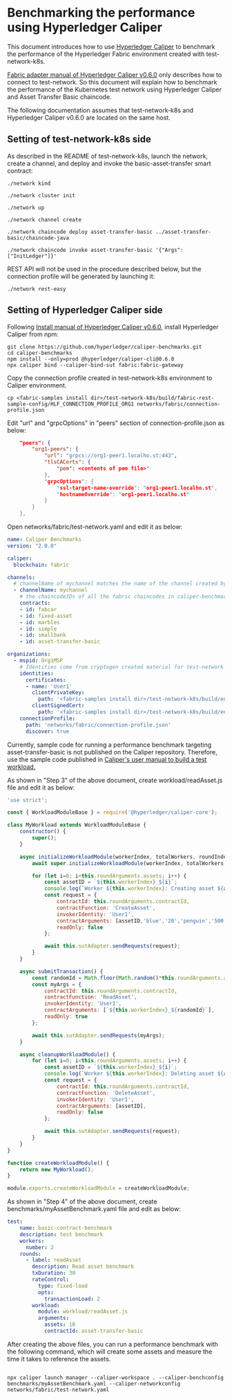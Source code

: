 # Benchmarking the performance using Hyperledger Caliper

This document introduces how to use [Hyperledger Caliper](https://hyperledger.github.io/caliper/) to benchmark the performance of the Hyperledger Fabric environment created with test-network-k8s.

[Fabric adapter manual of Hyperledger Caliper v0.6.0](https://hyperledger.github.io/caliper/v0.6.0/fabric-config/new/) only describes how to connect to test-network. So this document will explain how to benchmark the performance of the Kubernetes test network using Hyperledger Caliper and Asset Transfer Basic chaincode.

The following documentation assumes that test-network-k8s and Hyperledger Caliper v0.6.0 are located on the same host.

## Setting of test-network-k8s side

As described in the README of test-network-k8s, launch the network, create a channel, and deploy and invoke the basic-asset-transfer smart contract:

```shell
./network kind

./network cluster init

./network up

./network channel create

./network chaincode deploy asset-transfer-basic ../asset-transfer-basic/chaincode-java

./network chaincode invoke asset-transfer-basic '{"Args":["InitLedger"]}'
```

REST API will not be used in the procedure described below, but the connection profile will be generated by launching it: 
```shell
./network rest-easy
```

## Setting of Hyperledger Caliper side

Following [Install manual of Hyperledger Caliper v0.6.0](https://hyperledger.github.io/caliper/v0.6.0/installing-caliper/), install Hyperledger Caliper from npm:

```shell
git clone https://github.com/hyperledger/caliper-benchmarks.git
cd caliper-benchmarks
npm install --only=prod @hyperledger/caliper-cli@0.6.0
npx caliper bind --caliper-bind-sut fabric:fabric-gateway
```

Copy the connection profile created in test-network-k8s environment to Caliper environment.

```shell
cp <fabric-samples install dir>/test-network-k8s/build/fabric-rest-sample-config/HLF_CONNECTION_PROFILE_ORG1 networks/fabric/connection-profile.json
```
Edit "url" and "grpcOptions" in "peers" section of connection-profile.json as below:

```json
    "peers": {
        "org1-peers": {
            "url": "grpcs://org1-peer1.localho.st:443",
            "tlsCACerts": {
                "pem": <contents of pem file>"
            },
            "grpcOptions": {
                "ssl-target-name-override": "org1-peer1.localho.st",
                "hostnameOverride": "org1-peer1.localho.st"
            }
        }
    },
```

Open networks/fabric/test-network.yaml and edit it as below:


```yaml
name: Caliper Benchmarks
version: "2.0.0"

caliper:
  blockchain: fabric

channels:
  # channelName of mychannel matches the name of the channel created by test network
  - channelName: mychannel
    # the chaincodeIDs of all the fabric chaincodes in caliper-benchmarks
    contracts:
    - id: fabcar
    - id: fixed-asset
    - id: marbles
    - id: simple
    - id: smallbank
    - id: asset-transfer-basic

organizations:
  - mspid: Org1MSP
    # Identities come from cryptogen created material for test-network
    identities:
      certificates:
      - name: 'User1'
        clientPrivateKey:
          path: '<fabric-samples install dir>/test-network-k8s/build/enrollments/org1/users/rcaadmin/msp/keystore/<key file name>'
        clientSignedCert:
          path: '<fabric-samples install dir>/test-network-k8s/build/enrollments/org1/users/rcaadmin/msp/signcerts/cert.pem'
    connectionProfile:
      path: 'networks/fabric/connection-profile.json'
      discover: true
```

Currently, sample code for running a performance benchmark targeting asset-transfer-basic is not published on the Caliper repository. Therefore, use the sample code published in [Caliper's user manual to build a test workload.](https://hyperledger.github.io/caliper/vNext/fabric-tutorial/tutorials-fabric-existing/)


As shown in "Step 3" of the above document, create workload/readAsset.js file and edit it as below:


```javascript
'use strict';

const { WorkloadModuleBase } = require('@hyperledger/caliper-core');

class MyWorkload extends WorkloadModuleBase {
    constructor() {
        super();
    }

    async initializeWorkloadModule(workerIndex, totalWorkers, roundIndex, roundArguments, sutAdapter, sutContext) {
        await super.initializeWorkloadModule(workerIndex, totalWorkers, roundIndex, roundArguments, sutAdapter, sutContext);

        for (let i=0; i<this.roundArguments.assets; i++) {
            const assetID = `${this.workerIndex}_${i}`;
            console.log(`Worker ${this.workerIndex}: Creating asset ${assetID}`);
            const request = {
                contractId: this.roundArguments.contractId,
                contractFunction: 'CreateAsset',
                invokerIdentity: 'User1',
                contractArguments: [assetID,'blue','20','penguin','500'],
                readOnly: false
            };

            await this.sutAdapter.sendRequests(request);
        }
    }

    async submitTransaction() {
        const randomId = Math.floor(Math.random()*this.roundArguments.assets);
        const myArgs = {
            contractId: this.roundArguments.contractId,
            contractFunction: 'ReadAsset',
            invokerIdentity: 'User1',
            contractArguments: [`${this.workerIndex}_${randomId}`],
            readOnly: true
        };

        await this.sutAdapter.sendRequests(myArgs);
    }

    async cleanupWorkloadModule() {
        for (let i=0; i<this.roundArguments.assets; i++) {
            const assetID = `${this.workerIndex}_${i}`;
            console.log(`Worker ${this.workerIndex}: Deleting asset ${assetID}`);
            const request = {
                contractId: this.roundArguments.contractId,
                contractFunction: 'DeleteAsset',
                invokerIdentity: 'User1',
                contractArguments: [assetID],
                readOnly: false
            };

            await this.sutAdapter.sendRequests(request);
        }
    }
}

function createWorkloadModule() {
    return new MyWorkload();
}

module.exports.createWorkloadModule = createWorkloadModule;
```

As shown in "Step 4" of the above document, create benchmarks/myAssetBenchmark.yaml file and edit as below:

```yaml
test:
    name: basic-contract-benchmark
    description: test benchmark
    workers:
      number: 2
    rounds:
      - label: readAsset
        description: Read asset benchmark
        txDuration: 30
        rateControl:
          type: fixed-load
          opts:
            transactionLoad: 2
        workload:
          module: workload/readAsset.js
          arguments:
            assets: 10
            contractId: asset-transfer-basic
```

After creating the above files, you can run a performance benchmark with the following command, which will create some assets and measure the time it takes to reference the assets.

```shell

npx caliper launch manager --caliper-workspace . --caliper-benchconfig benchmarks/myAssetBenchmark.yaml --caliper-networkconfig networks/fabric/test-network.yaml
```
